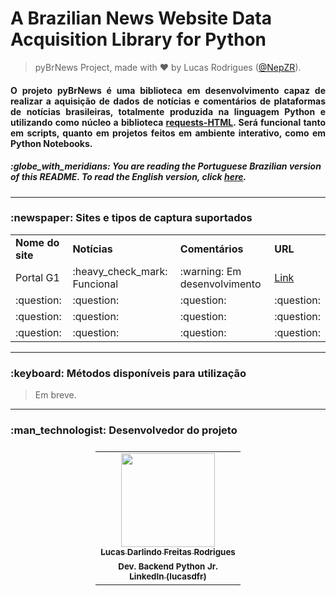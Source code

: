 # A Brazilian News Website Data Acquisition Library for Python
> pyBrNews Project, made with :heart: by Lucas Rodrigues (<a href="https://github.com/NepZR/" target="_blank">@NepZR</a>).

<h4 style="text-align: justify;"> O projeto pyBrNews é uma biblioteca em desenvolvimento capaz de realizar a aquisição de dados de notícias e comentários de plataformas de notícias brasileiras, totalmente produzida na linguagem Python e utilizando como núcleo a biblioteca <a href="https://requests.readthedocs.io/projects/requests-html/en/latest/">requests-HTML</a>. Será funcional tanto em scripts, quanto em projetos feitos em ambiente interativo, como em Python Notebooks.</h4>


 <h5>:globe_with_meridians: You are reading the Portuguese Brazilian version of this README. To read the English version, click <a href="https://github.com/NepZR/pyBrNews/blob/main/README_ENG.md">here</a>.</h5>

---

<h3 style="text-align: justify;">
  :newspaper: Sites e tipos de captura suportados
</h3>

<table>
    <tr>
      <td><b>Nome do site</b></td>
      <td><b>Notícias</b></td>
      <td><b>Comentários</b></td>
      <td><b>URL</b></td>
    </tr>
    <tr>
      <td>Portal G1</td>
      <td>:heavy_check_mark: Funcional</td>
      <td>:warning: Em desenvolvimento</td>
      <td><a href="https://g1.globo.com/">Link</a></td>
    </tr>
    <tr>
      <td>:question:</td>
      <td>:question:</td>
      <td>:question:</td>
      <td>:question:</td>
    </tr>
    <tr>
      <td>:question:</td>
      <td>:question:</td>
      <td>:question:</td>
      <td>:question:</td>
    </tr>
    <tr>
      <td>:question:</td>
      <td>:question:</td>
      <td>:question:</td>
      <td>:question:</td>
    </tr>
</table>

---

<h3 style="text-align: justify;">
  :keyboard: Métodos disponíveis para utilização
</h3>

> Em breve.
  
---

<h3 style="text-align: justify;">
  :man_technologist: Desenvolvedor do projeto
</h3>

<table style="display: flex; align-itens: center; justify-content: center;">
  <tr>
    <td align="center"><a href="https://github.com/NepZR"><img style="width: 150px; height: 150;" src="https://avatars.githubusercontent.com/u/37887926" width="100px;" alt=""/><br /><sub><b>Lucas Darlindo Freitas Rodrigues</b></sub></a><br /><sub><b>Dev. Backend Python Jr.</sub></a><br /><a href="https://www.linkedin.com/in/lucasdfr"><sub><b>LinkedIn (lucasdfr)</b></sub></a></td>
  </tr>
<table>
